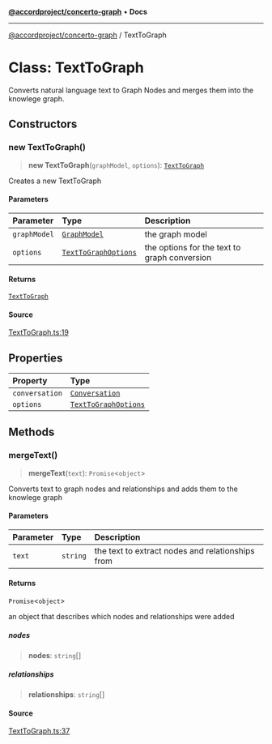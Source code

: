 [**@accordproject/concerto-graph**](../README.md) • **Docs**

***

[@accordproject/concerto-graph](../README.md) / TextToGraph

# Class: TextToGraph

Converts natural language text to Graph Nodes and merges them
into the knowlege graph.

## Constructors

### new TextToGraph()

> **new TextToGraph**(`graphModel`, `options`): [`TextToGraph`](TextToGraph.md)

Creates a new TextToGraph

#### Parameters

| Parameter | Type | Description |
| :------ | :------ | :------ |
| `graphModel` | [`GraphModel`](GraphModel.md) | the graph model |
| `options` | [`TextToGraphOptions`](../type-aliases/TextToGraphOptions.md) | the options for the text to graph conversion |

#### Returns

[`TextToGraph`](TextToGraph.md)

#### Source

[TextToGraph.ts:19](https://github.com/accordproject/lab-concerto-graph/blob/5d30e3cf29c8b84c4d23ee33ec8546f97f22bfdd/src/TextToGraph.ts#L19)

## Properties

| Property | Type |
| :------ | :------ |
| `conversation` | [`Conversation`](Conversation.md) |
| `options` | [`TextToGraphOptions`](../type-aliases/TextToGraphOptions.md) |

## Methods

### mergeText()

> **mergeText**(`text`): `Promise`\<`object`\>

Converts text to graph nodes and relationships and adds them to the knowlege graph

#### Parameters

| Parameter | Type | Description |
| :------ | :------ | :------ |
| `text` | `string` | the text to extract nodes and relationships from |

#### Returns

`Promise`\<`object`\>

an object that describes which nodes and relationships were added

##### nodes

> **nodes**: `string`[]

##### relationships

> **relationships**: `string`[]

#### Source

[TextToGraph.ts:37](https://github.com/accordproject/lab-concerto-graph/blob/5d30e3cf29c8b84c4d23ee33ec8546f97f22bfdd/src/TextToGraph.ts#L37)

